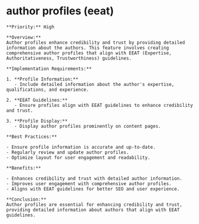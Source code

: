 # author profiles (eeat)

    **Priority:** High

    **Overview:**
    Author profiles enhance credibility and trust by providing detailed information about the authors. This feature involves creating comprehensive author profiles that align with EEAT (Expertise, Authoritativeness, Trustworthiness) guidelines.

    **Implementation Requirements:**

    1. **Profile Information:**
       - Include detailed information about the author's expertise, qualifications, and experience.

    2. **EEAT Guidelines:**
       - Ensure profiles align with EEAT guidelines to enhance credibility and trust.

    3. **Profile Display:**
       - Display author profiles prominently on content pages.

    **Best Practices:**

    - Ensure profile information is accurate and up-to-date.
    - Regularly review and update author profiles.
    - Optimize layout for user engagement and readability.

    **Benefits:**

    - Enhances credibility and trust with detailed author information.
    - Improves user engagement with comprehensive author profiles.
    - Aligns with EEAT guidelines for better SEO and user experience.

    **Conclusion:**
    Author profiles are essential for enhancing credibility and trust, providing detailed information about authors that align with EEAT guidelines.

